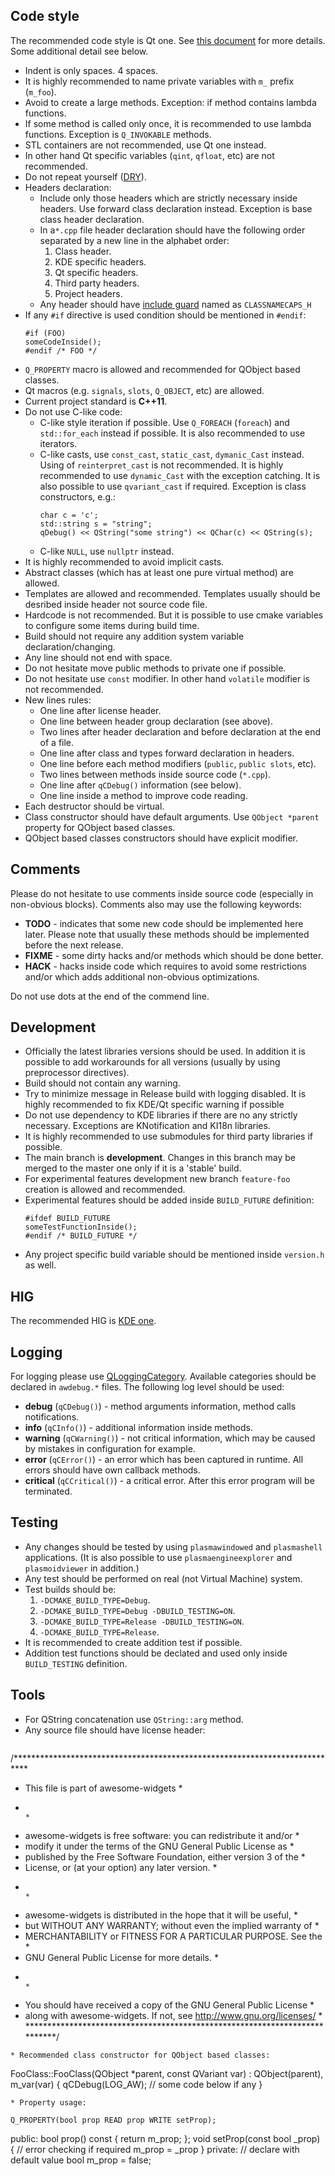 Code style
----------

The recommended code style is Qt one. See [this document](https://wiki.qt.io/Qt_Coding_Style)
for more details. Some additional detail see below.

* Indent is only spaces. 4 spaces.
* It is highly recommended to name private variables with `m_` prefix (`m_foo`).
* Avoid to create a large methods. Exception: if method contains lambda functions.
* If some method is called only once, it is recommended to use lambda functions.
  Exception is `Q_INVOKABLE` methods.
* STL containers are not recommended, use Qt one instead.
* In other hand Qt specific variables (`qint`, `qfloat`, etc) are not recommended.
* Do not repeat yourself ([DRY](https://en.wikipedia.org/wiki/Don't_repeat_yourself)).
* Headers declaration:
    * Include only those headers which are strictly necessary inside headers. Use
      forward class declaration instead. Exception is base class header declaration.
    * In a`*.cpp` file header declaration should have the following order separated
      by a new line in the alphabet order:
        1. Class header.
        2. KDE specific headers.
        3. Qt specific headers.
        4. Third party headers.
        5. Project headers.
    * Any header should have [include guard](https://en.wikipedia.org/wiki/Include_guard)
      named as `CLASSNAMECAPS_H`
* If any `#if` directive is used condition should be mentioned in `#endif`:
  ```
  #if (FOO)
  someCodeInside();
  #endif /* FOO */
  ```
* `Q_PROPERTY` macro is allowed and recommended for QObject based classes.
* Qt macros (e.g. `signals`, `slots`, `Q_OBJECT`, etc) are allowed.
* Current project standard is **C++11**.
* Do not use C-like code:
    * C-like style iteration if possible. Use `Q_FOREACH` (`foreach`) and
      `std::for_each` instead if possible. It is also recommended to use iterators.
    * C-like casts, use `const_cast`, `static_cast`, `dymanic_Cast` instead. Using
      of `reinterpret_cast` is not recommended. It is highly recommended to use
      `dynamic_Cast` with the exception catching. It is also possible to use
      `qvariant_cast` if required. Exception is class constructors, e.g.:
      ```
      char c = 'c';
      std::string s = "string";
      qDebug() << QString("some string") << QChar(c) << QString(s);
      ```
    * C-like `NULL`, use `nullptr` instead.
* It is highly recommended to avoid implicit casts.
* Abstract classes (which has at least one pure virtual method) are allowed.
* Templates are allowed and recommended. Templates usually should be desribed
  inside header not source code file.
* Hardcode is not recommended. But it is possible to use cmake variables to
  configure some items during build time.
* Build should not require any addition system variable declaration/changing.
* Any line should not end with space.
* Do not hesitate move public methods to private one if possible.
* Do not hesitate use `const` modifier. In other hand `volatile` modifier is not
  recommended.
* New lines rules:
    * One line after license header.
    * One line between header group declaration (see above).
    * Two lines after header declaration and before declaration at the end of a
      file.
    * One line after class and types forward declaration in headers.
    * One line before each method modifiers (`public`, `public slots`, etc).
    * Two lines between methods inside source code (`*.cpp`).
    * One line after `qCDebug()` information (see below).
    * One line inside a method to improve code reading.
* Each destructor should be virtual.
* Class constructor should have default arguments. Use `QObject *parent` property
  for QObject based classes.
* QObject based classes constructors should have explicit modifier.

Comments
--------

Please do not hesitate to use comments inside source code (especially in non-obvious
blocks). Comments also may use the following keywords:

* **TODO** - indicates that some new code should be implemented here later. Please
  note that usually these methods should be implemented before the next release.
* **FIXME** - some dirty hacks and/or methods which should be done better.
* **HACK** - hacks inside code which requires to avoid some restrictions and/or
  which adds additional non-obvious optimizations.

Do not use dots at the end of the commend line.

Development
-----------

* Officially the latest libraries versions should be used. In addition it is
  possible to add workarounds for all versions (usually by using preprocessor
  directives).
* Build should not contain any warning.
* Try to minimize message in Release build with logging disabled. It is highly
  recommended to fix KDE/Qt specific warning if possible
* Do not use dependency to KDE libraries if there are no any strictly necessary.
  Exceptions are KNotification and KI18n libraries.
* It is highly recommended to use submodules for third party libraries if possible.
* The main branch is **development**. Changes in this branch may be merged to the
  master one only if it is a 'stable' build.
* For experimental features development new branch `feature-foo` creation is allowed
  and recommended.
* Experimental features should be added inside `BUILD_FUTURE` definition:
  ```
  #ifdef BUILD_FUTURE
  someTestFunctionInside();
  #endif /* BUILD_FUTURE */
  ```
* Any project specific build variable should be mentioned inside `version.h` as
  well.

HIG
---

The recommended HIG is [KDE one](https://techbase.kde.org/Projects/Usability/HIG).

Logging
-------

For logging please use [QLoggingCategory](http://doc.qt.io/qt-5/qloggingcategory.html).
Available categories should be declared in `awdebug.*` files. The following log
level should be used:

* **debug** (`qCDebug()`) - method arguments information, method calls notifications.
* **info** (`qCInfo()`) - additional information inside methods.
* **warning** (`qCWarning()`) - not critical information, which may be caused by
  mistakes in configuration for example.
* **error** (`qCError()`) - an error which has been captured in runtime. All errors
  should have own callback methods.
* **critical** (`qCCritical()`) - a critical error. After this error program will
  be terminated.

Testing
-------

* Any changes should be tested by using `plasmawindowed` and `plasmashell` applications.
  (It is also possible to use `plasmaengineexplorer` and `plasmoidviewer` in addition.)
* Any test should be performed on real (not Virtual Machine) system.
* Test builds should be:
    1. `-DCMAKE_BUILD_TYPE=Debug`.
    2. `-DCMAKE_BUILD_TYPE=Debug -DBUILD_TESTING=ON`.
    3. `-DCMAKE_BUILD_TYPE=Release -DBUILD_TESTING=ON`.
    4. `-DCMAKE_BUILD_TYPE=Release`.
* It is recommended to create addition test if possible.
* Addition test functions should be declated and used only inside `BUILD_TESTING`
  definition.

Tools
-----

* For QString concatenation use `QString::arg` method.
* Any source file should have license header:
  ```
/***************************************************************************
 *   This file is part of awesome-widgets                                  *
 *                                                                         *
 *   awesome-widgets is free software: you can redistribute it and/or      *
 *   modify it under the terms of the GNU General Public License as        *
 *   published by the Free Software Foundation, either version 3 of the    *
 *   License, or (at your option) any later version.                       *
 *                                                                         *
 *   awesome-widgets is distributed in the hope that it will be useful,    *
 *   but WITHOUT ANY WARRANTY; without even the implied warranty of        *
 *   MERCHANTABILITY or FITNESS FOR A PARTICULAR PURPOSE.  See the         *
 *   GNU General Public License for more details.                          *
 *                                                                         *
 *   You should have received a copy of the GNU General Public License     *
 *   along with awesome-widgets. If not, see http://www.gnu.org/licenses/  *
 ***************************************************************************/
  ```
* Recommended class constructor for QObject based classes:
  ```
FooClass::FooClass(QObject *parent, const QVariant var)
    : QObject(parent),
      m_var(var)
{
    qCDebug(LOG_AW);
    // some code below if any
}
  ```
* Property usage:
  ```
    Q_PROPERTY(bool prop READ prop WRITE setProp);
public:
    bool prop() const
    {
        return m_prop;
    };
    void setProp(const bool _prop)
    {
        // error checking if required
        m_prop = _prop
    }
private:
    // declare with default value
    bool m_prop = false;
  ```
